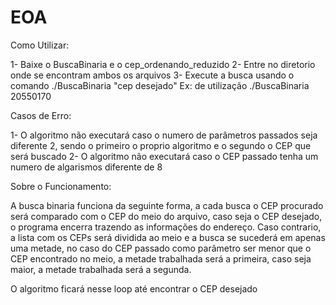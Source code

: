 # EOA

Como Utilizar:

1- Baixe o BuscaBinaria e o cep_ordenando_reduzido
2- Entre no diretorio onde se encontram ambos os arquivos
3- Execute a busca usando o comando ./BuscaBinaria "cep desejado"
  Ex: de utilização ./BuscaBinaria 20550170

Casos de Erro:

1- O algoritmo não executará caso o numero de parâmetros passados seja diferente 2, sendo o primeiro o proprio algoritmo e o segundo o CEP que será buscado
2- O algoritmo não executará caso o CEP passado tenha um numero de algarismos diferente de 8

Sobre o Funcionamento:

A busca binaria funciona da seguinte forma, a cada busca o CEP procurado será comparado com o CEP do meio do arquivo, caso seja o CEP desejado, o programa encerra trazendo as informações do endereço.
Caso contrario, a lista com os CEPs será dividida ao meio e a busca se sucederá em apenas uma metade, no caso do CEP passado como parâmetro ser menor que o CEP encontrado no meio, a metade trabalhada será a primeira, caso seja maior, a metade trabalhada será a segunda.

O algoritmo ficará nesse loop até encontrar o CEP desejado
